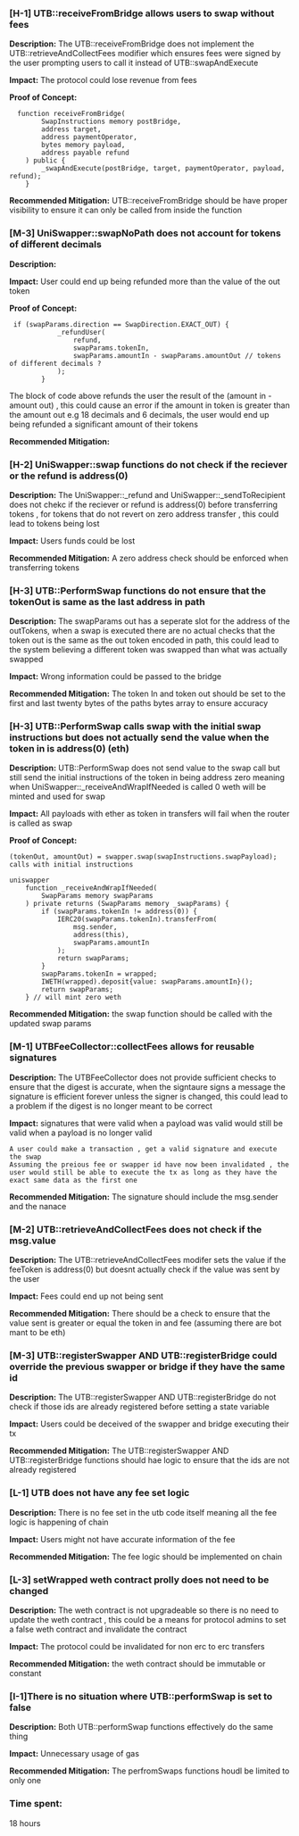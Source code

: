 ### [H-1] UTB::receiveFromBridge allows users to swap without fees 

**Description:** 
The UTB::receiveFromBridge does not implement the UTB::retrieveAndCollectFees modifier which ensures fees were signed by the user prompting users to call it instead of UTB::swapAndExecute

**Impact:** The protocol could lose revenue from fees

**Proof of Concept:**
```
  function receiveFromBridge(
        SwapInstructions memory postBridge,
        address target,
        address paymentOperator,
        bytes memory payload,
        address payable refund
    ) public {
        _swapAndExecute(postBridge, target, paymentOperator, payload, refund);
    }
```

**Recommended Mitigation:** UTB::receiveFromBridge should be have proper visibility to ensure it can only be called from inside the function





### [M-3] UniSwapper::swapNoPath does not account for tokens of different decimals

**Description:** 

**Impact:** User could end up being refunded more than the value of the out token


**Proof of Concept:**

```
 if (swapParams.direction == SwapDirection.EXACT_OUT) {
            _refundUser(
                refund,
                swapParams.tokenIn,
                swapParams.amountIn - swapParams.amountOut // tokens of different decimals ?
            );
        }
```
The block of code above refunds the user the result of the (amount in - amount out) , this could cause an error if the amount in token is greater than the amount out e.g 18 decimals and 6 decimals, the user would end up being refunded a significant amount of their tokens 

**Recommended Mitigation:** 










### [H-2] UniSwapper::swap functions do not check if the reciever or the refund is address(0)

**Description:** The UniSwapper::_refund and UniSwapper::_sendToRecipient does not chekc if the reciever or refund is address(0) before transferring tokens , for tokens that do not revert on zero address transfer , this could lead to tokens being lost

**Impact:** Users funds could be lost 

**Recommended Mitigation:** A zero address check should be enforced when transferring tokens 









### [H-3] UTB::PerformSwap functions do not ensure that the tokenOut is same as the last address in path

**Description:** The swapParams out has a seperate slot for the address of the outTokens, when a swap is executed there are no actual checks that the token out is the same as the out token encoded in path, this could lead to the system believing a different token was swapped than what was actually swapped

**Impact:** Wrong information could be passed to the bridge 


**Recommended Mitigation:** The token In and token out should be set to the first and last twenty bytes of the paths bytes array to ensure accuracy



### [H-3] UTB::PerformSwap calls swap with the initial swap instructions but does not actually send the value when the token in is address(0) (eth)

**Description:** UTB::PerformSwap does not send value to the swap call but still send the initial instructions of the token in being address zero meaning when UniSwapper::_receiveAndWrapIfNeeded is called 0 weth will be minted and used for swap 

**Impact:** All payloads with ether as token in transfers will fail when the router is called as swap

**Proof of Concept:**
```
(tokenOut, amountOut) = swapper.swap(swapInstructions.swapPayload); calls with initial instructions 

uniswapper
    function _receiveAndWrapIfNeeded(
        SwapParams memory swapParams
    ) private returns (SwapParams memory _swapParams) {
        if (swapParams.tokenIn != address(0)) {
            IERC20(swapParams.tokenIn).transferFrom(
                msg.sender,
                address(this),
                swapParams.amountIn
            );
            return swapParams;
        }
        swapParams.tokenIn = wrapped;
        IWETH(wrapped).deposit{value: swapParams.amountIn}();
        return swapParams;
    } // will mint zero weth

```

**Recommended Mitigation:** the swap function should be called with the updated swap params 







### [M-1] UTBFeeCollector::collectFees allows for reusable signatures 

**Description:** The UTBFeeCollector does not provide sufficient checks to ensure that the digest is accurate, when the signtaure signs a message the signature is efficient forever unless the signer is changed, this could lead to a problem if the digest is no longer meant to be correct

**Impact:** signatures that were valid when a payload was valid would still be valid when a payload is no longer valid 

```
A user could make a transaction , get a valid signature and execute the swap 
Assuming the preious fee or swapper id have now been invalidated , the user would still be able to execute the tx as long as they have the exact same data as the first one 
```
**Recommended Mitigation:** The signature should include the msg.sender and the nanace 







### [M-2] UTB::retrieveAndCollectFees does not check if the msg.value

**Description:** The UTB::retrieveAndCollectFees modifer sets the value if the feeToken is address(0) but doesnt actually check if the value was sent by the user 

**Impact:** Fees could end up not being sent

**Recommended Mitigation:** There should be a check to ensure that the value sent is greater or equal the token in and fee (assuming there are bot mant to be eth)





### [M-3] UTB::registerSwapper AND UTB::registerBridge could override the previous swapper or bridge if they have the same id

**Description:** The UTB::registerSwapper AND UTB::registerBridge do not check if those ids are already registered before setting a state variable 

**Impact:** Users could be deceived of the swapper and bridge executing their tx 


**Recommended Mitigation:** The UTB::registerSwapper AND UTB::registerBridge functions should hae logic to ensure that the ids are not already registered 





### [L-1] UTB does not have any fee set logic 

**Description:** There is no fee set in the utb code itself meaning all the fee logic is happening of chain

**Impact:** Users might not have accurate information of the fee 

**Recommended Mitigation:** The fee logic should be implemented on chain






### [L-3] setWrapped weth contract prolly does not need to be changed 

**Description:** The weth contract is not upgradeable so there is no need to update the weth contract , this could be a  means for protocol admins to set a false weth contract and invalidate the contract

**Impact:** The protocol could be invalidated for non erc to erc transfers

**Recommended Mitigation:** the weth contract should be immutable or constant




### [I-1]There is no situation where UTB::performSwap is set to false 

**Description:** Both UTB::performSwap functions effectively do the same thing 

**Impact:** Unnecessary usage of gas 

**Recommended Mitigation:** The perfromSwaps functions houdl be limited to only one 




### Time spent:
18 hours